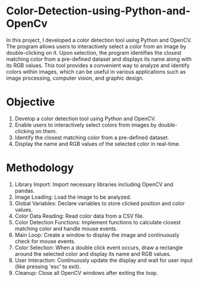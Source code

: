 # Color-Detection-using-Python-and-OpenCv

In this project, I developed a color detection tool using Python and OpenCV. The program allows users to interactively select a color from an image by double-clicking on it. Upon selection, the program identifies the closest matching color from a pre-defined dataset and displays its name along with its RGB values. This tool provides a convenient way to analyze and identify colors within images, which can be useful in various applications such as image processing, computer vision, and graphic design.

# Objective

1. Develop a color detection tool using Python and OpenCV.
2. Enable users to interactively select colors from images by double-clicking on them.
3. Identify the closest matching color from a pre-defined dataset.
4. Display the name and RGB values of the selected color in real-time.

# Methodology

1. Library Import: Import necessary libraries including OpenCV and pandas.
2. Image Loading: Load the image to be analyzed.
3. Global Variables: Declare variables to store clicked position and color values.
4. Color Data Reading: Read color data from a CSV file.
5. Color Detection Functions: Implement functions to calculate closest matching color and handle mouse events.
6. Main Loop: Create a window to display the image and continuously check for mouse events.
7. Color Selection: When a double click event occurs, draw a rectangle around the selected color and display its name and RGB values.
8. User Interaction: Continuously update the display and wait for user input (like pressing 'esc' to exit).
9. Cleanup: Close all OpenCV windows after exiting the loop.







